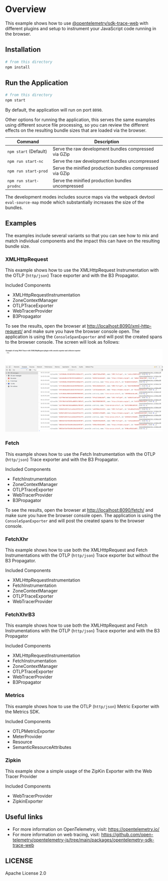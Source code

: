 # Overview

This example shows how to
use [@opentelemetry/sdk-trace-web](https://github.com/open-telemetry/opentelemetry-js/tree/main/packages/opentelemetry-sdk-trace-web)
with different plugins and setup to instrument your JavaScript code running in the browser.

## Installation

```sh
# from this directory
npm install
```

## Run the Application

```sh
# from this directory
npm start
```

By default, the application will run on port `8090`.

Other options for running the application, this serves the same examples using different source file processing, so you
can review the different effects on the resulting bundle sizes that are loaded via the browser.

| Command                | Description                                               |
| ---------------------- | --------------------------------------------------------- |
| `npm start` (Default)  | Serve the raw development bundles compressed via GZip     |
| `npm run start-nc`     | Serve the raw development bundles uncompressed            |
| `npm run start-prod`   | Serve the minified production bundles compressed via GZip |
| `npm run start-prodnc` | Serve the minified production bundles uncompressed        |

The development modes includes source maps via the webpack devtool `eval-source-map` mode which substantially increases
the size of the bundles.

## Examples

The examples include several variants so that you can see how to mix and match individual components and the impact this
can have on the resulting bundle size.

### XMLHttpRequest

This example shows how to use the XMLHttpRequest Instrumentation with the OTLP (`http/json`) Trace exporter and with the
B3 Propagator.

Included Components

- XMLHttpRequestInstrumentation
- ZoneContextManager
- OTLPTraceExporter
- WebTracerProvider
- B3Propagator

To see the results, open the browser at <http://localhost:8090/xml-http-request/> and make sure you have the browser
console open. The application is using the `ConsoleSpanExporter` and will post the created spans to the browser console.
The screen will look as follows:

![Screenshot of the running example](images/xml-http-request.png)

### Fetch

This example shows how to use the Fetch Instrumentation with the OTLP (`http/json`) Trace exporter and with the B3
Propagator.

Included Components

- FetchInstrumentation
- ZoneContextManager
- OTLPTraceExporter
- WebTracerProvider
- B3Propagator

To see the results, open the browser at <http://localhost:8090/fetch/> and make sure you have the browser console open.
The application is using the `ConsoleSpanExporter` and will post the created spans to the browser console.

### FetchXhr

This example shows how to use both the XMLHttpRequest and Fetch Instrumentations with the OTLP (`http/json`) Trace
exporter but without the B3 Propagator.

Included Components

- XMLHttpRequestInstrumentation
- FetchInstrumentation
- ZoneContextManager
- OTLPTraceExporter
- WebTracerProvider

### FetchXhrB3

This example shows how to use both the XMLHttpRequest and Fetch Instrumentations with the OTLP (`http/json`) Trace
exporter and with the B3 Propagator

Included Components

- XMLHttpRequestInstrumentation
- FetchInstrumentation
- ZoneContextManager
- OTLPTraceExporter
- WebTracerProvider
- B3Propagator

### Metrics

This example shows how to use the OTLP (`http/json`) Metric Exporter with the Metrics SDK.

Included Components

- OTLPMetricExporter
- MeterProvider
- Resource
- SemanticResourceAttributes

### Zipkin

This example show a simple usage of the ZipKin Exporter with the Web Tracer Provider

Included Components

- WebTracerProvider
- ZipkinExporter

## Useful links

- For more information on OpenTelemetry, visit: <https://opentelemetry.io/>
- For more information on web tracing,
  visit: <https://github.com/open-telemetry/opentelemetry-js/tree/main/packages/opentelemetry-sdk-trace-web>

## LICENSE

Apache License 2.0
